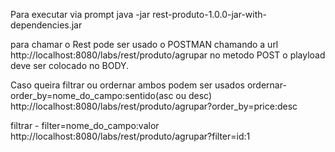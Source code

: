 Para executar via prompt
java -jar rest-produto-1.0.0-jar-with-dependencies.jar

para chamar o Rest pode ser usado o POSTMAN chamando a url
http://localhost:8080/labs/rest/produto/agrupar no metodo POST o playload deve ser colocado no BODY.

Caso queira filtrar ou ordernar ambos podem ser usados
ordernar- order_by=nome_do_campo:sentido(asc ou desc)
http://localhost:8080/labs/rest/produto/agrupar?order_by=price:desc

filtrar - filter=nome_do_campo:valor
http://localhost:8080/labs/rest/produto/agrupar?filter=id:1